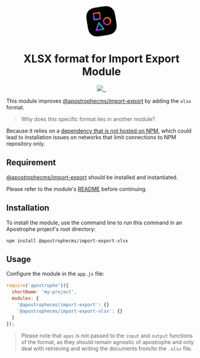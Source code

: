 <div align="center">
  <img src="https://raw.githubusercontent.com/apostrophecms/apostrophe/main/logo.svg" alt="ApostropheCMS logo" width="80" height="80">

  <h1>XLSX format for Import Export Module</h1>
  <p>
    <a aria-label="Apostrophe logo" href="https://docs.apostrophecms.org">
      <img src="https://img.shields.io/badge/MADE%20FOR%20ApostropheCMS-000000.svg?style=for-the-badge&logo=Apostrophe&labelColor=6516dd">
    </a>
    <a aria-label="Join the community on Discord" href="http://chat.apostrophecms.org">
      <img alt="" src="https://img.shields.io/discord/517772094482677790?color=5865f2&label=Join%20the%20Discord&logo=discord&logoColor=fff&labelColor=000&style=for-the-badge&logoWidth=20">
    </a>
    <a aria-label="License" href="https://github.com/apostrophecms/import-export/blob/main/LICENSE.md">
      <img alt="" src="https://img.shields.io/static/v1?style=for-the-badge&labelColor=000000&label=License&message=MIT&color=3DA639">
    </a>
  </p>
</div>

This module improves [@apostrophecms/import-export](https://github.com/apostrophecms/import-export) by adding the `xlsx` format.

> Why does this specific format lies in another module?

Because it relies on a [dependency that is not hosted on NPM](https://github.com/SheetJS/sheetjs/issues/2667), which could lead to installation issues on networks that limit connections to NPM repository only.

## Requirement

[@apostrophecms/import-export](https://github.com/apostrophecms/import-export) should be installed and instantiated.

Please refer to the module's [README](https://github.com/apostrophecms/import-export#readme) before continuing.

## Installation

To install the module, use the command line to run this command in an Apostrophe project's root directory:

```
npm install @apostrophecms/import-export-xlsx
```

## Usage

Configure the module in the `app.js` file:

```javascript
require('apostrophe')({
  shortName: 'my-project',
  modules: {
    '@apostrophecms/import-export': {}
    '@apostrophecms/import-export-xlsx': {}
  }
});
```

> Please note that `apos` is not passed to the `input` and `output` functions of the format, as they should remain agnostic of apostrophe and only deal with retrieving and writing the documents from/to the `.xlsx` file.

